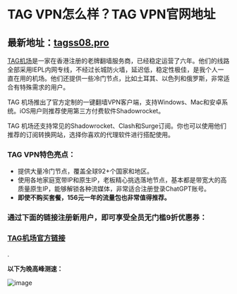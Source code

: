 # TAG VPN怎么样？TAG VPN官网地址 

## 最新地址：[tagss08.pro](https://tagss08.pro/#/auth/d2RtVGgb)

[TAG机场](https://tagss08.pro/#/auth/d2RtVGgb)是一家在香港注册的老牌翻墙服务商，已经稳定运营了六年。他们的线路全部采用IEPL内网专线，不经过长城防火墙，延迟低，稳定性极佳，是我个人一直在用的机场。他们还提供一些冷门节点，比如土耳其、以色列和俄罗斯，非常适合有特殊需求的用户。

TAG 机场推出了官方定制的一键翻墙VPN客户端，支持Windows、Mac和安卓系统。iOS用户则推荐使用第三方付费软件Shadowrocket。

TAG 机场还支持常见的Shadowrocket、Clash和Surge订阅。你也可以使用他们推荐的订阅转换网站，选择你喜欢的代理软件进行搭配使用。

### TAG VPN特色亮点：

- 提供大量冷门节点，覆盖全球92+个国家和地区。
- 使用各地家庭宽带IP和原生IP，老板精心挑选落地节点，基本都是带宽大的高质量原生IP，能够解锁各种流媒体，非常适合注册登录ChatGPT账号。
- **即使不购买套餐，156元一年的流量包也非常值得推荐。**

### 通过下面的链接注册新用户，即可享受全员无门槛9折优惠券：

### [TAG机场官方链接](https://tagss08.pro/#/auth/d2RtVGgb)

.

**以下为晚高峰测速：**

![image](https://github.com/user-attachments/assets/3c10bd42-6826-4306-9a3d-ecd8dfb845e9)
